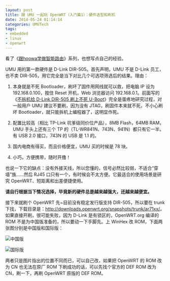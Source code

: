 ```yaml
---
layout: post
title: 跟 UMU 一起玩 OpenWRT（入门篇1）：硬件选型和刷机
date: 2014-05-24 01:14:14
categories: UMUTech
tags:
- embedded
- linux
- openwrt
---
```

看了《[跟hoowa学做智能路由](https://www.leiphone.com/news/201406/diy-a-smart-router.html)》系列，也想写点自己的经验。

UMU 用的第一款硬件是 D-Link DIR-505。首先声明，UMU 不是 D-Link 员工，也不卖 DIR-505，用它完全是当下对比几个可选项筛选后的结果。理由：

1. 本身就是不死 Bootloader，刷坏了固件用网线就可以救，把电脑 IP 设为 192.168.0.100，按住 Reset 开机，Web 浏览器访问 192.168.0.1。前面写的《[不拆机给 D-Link DIR-505 刷上不死 U-Boot](/2014/05/23/umutech-openwrt-advanced-2-mtd-write-uboot-on-openwrt/)》完全是蛋疼地研究过程，对一般用户 UMU 建议不要刷，因为没有 JTAG，刷固件本来就不死，不小心刷坏 Bootloader，就只能拆机上编程器了，这明显作死。

2. 配置比较高（相比 TP-Link 坑爹级同价位产品），8MB Flash，64MB RAM，UMU 手头上还有三个 TP 的（TL-WR841N、743N、941N）都只有它一半。有 USB 2.0 接口，743N 的 USB 是 1.1 的。

3. 国内电商有得买，而且价格便宜，UMU 买的时候是 78 块。

4. 小巧，方便携带，随时开撸！

也说一下它的缺点：没有外接天线，所以您懂的，信号必然比较弱，不适合“穿墙”族……然后 RJ45 口只有一个，有时候会不太方便。它最适合的使用场景是研究 OpenWRT、短距离和出差便捷使用。

**请自行根据当下情况选择，毕竟新的硬件总是越来越强大，还越来越便宜。**

接下来就刷个 OpenWRT 先~目前没有稳定发行版支持 DIR-505，所以要在 trunk 下找，下载目录是：<http://downloads.openwrt.org/snapshots/trunk/ar71xx/>。如果直接开刷，很可能失败，因为 D-Link 是有锁区的，OpenWRT.org 编译的 ROM 不是为中国版准备的，所以要动一下手脚先。上 WinHex 改 ROM，下面两张图分别是中国版和国际版：

![中国版](/images/2014/20140524-dir-505-cn.jpg)

![国际版](/images/2014/20140524-dir-505-def.jpg)

两者只是图片指出的位置不同而已，可以自己改，如果把 OpenWRT 的 ROM 改为 CN 也无法在原厂 ROM 下刷成功的话，可以先找个官方的 DEF ROM 改为 CN，刷一下，再刷 OpenWRT 原版的 DEF ROM。
